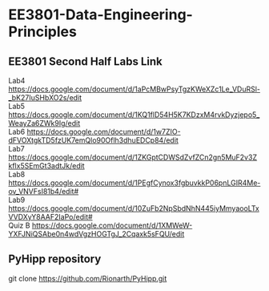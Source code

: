 # EE3801-Data-Engineering-Principles
## EE3801 Second Half Labs Link
Lab4
https://docs.google.com/document/d/1aPcMBwPsyTgzKWeXZc1Le_VDuRSl-_bK27IuSHbXO2s/edit <br />
Lab5
https://docs.google.com/document/d/1KQ1flD54H5K7KDzxM4rvkDyzjepo5_WeayZa6ZWk9Ig/edit <br />
Lab6
https://docs.google.com/document/d/1w7ZIO-dFVOXtgkTD5fzUK7emQlo90Oflh3dhuEDCp84/edit <br />
Lab7
https://docs.google.com/document/d/1ZKGptCDWSdZvfZCn2gn5MuF2v3Zkflx5SEmGt3adtJk/edit <br />
Lab8
https://docs.google.com/document/d/1PEgfCynox3fgbuvkkP06pnLGIR4Me-ov_VNVFsI81b4/edit# <br />
Lab9
https://docs.google.com/document/d/10ZuFb2NpSbdNhN445iyMmyaooLTxVVDXyY8AAF2IaPo/edit# <br />
Quiz B
https://docs.google.com/document/d/1XMWeW-YXFJNiQSAbe0n4wdVgzHOGTgJ_2Cqaxk5sFQU/edit <br />

## PyHipp repository
git clone https://github.com/Rionarth/PyHipp.git
